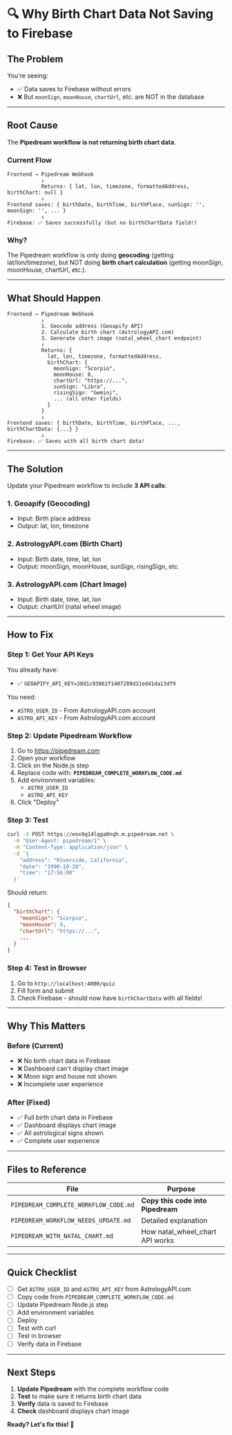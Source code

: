 # 🔍 Why Birth Chart Data Not Saving to Firebase

## The Problem

You're seeing:
- ✅ Data saves to Firebase without errors
- ❌ But `moonSign`, `moonHouse`, `chartUrl`, etc. are NOT in the database

---

## Root Cause

The **Pipedream workflow is not returning birth chart data**.

### Current Flow
```
Frontend → Pipedream Webhook
           ↓
           Returns: { lat, lon, timezone, formattedAddress, birthChart: null }
           ↓
Frontend saves: { birthDate, birthTime, birthPlace, sunSign: '', moonSign: '', ... }
           ↓
Firebase: ✅ Saves successfully (but no birthChartData field!)
```

### Why?

The Pipedream workflow is only doing **geocoding** (getting lat/lon/timezone), but NOT doing **birth chart calculation** (getting moonSign, moonHouse, chartUrl, etc.).

---

## What Should Happen

```
Frontend → Pipedream Webhook
           ↓
           1. Geocode address (Geoapify API)
           2. Calculate birth chart (AstrologyAPI.com)
           3. Generate chart image (natal_wheel_chart endpoint)
           ↓
           Returns: { 
             lat, lon, timezone, formattedAddress,
             birthChart: {
               moonSign: "Scorpio",
               moonHouse: 8,
               chartUrl: "https://...",
               sunSign: "Libra",
               risingSign: "Gemini",
               ... (all other fields)
             }
           }
           ↓
Frontend saves: { birthDate, birthTime, birthPlace, ..., birthChartData: {...} }
           ↓
Firebase: ✅ Saves with all birth chart data!
```

---

## The Solution

Update your Pipedream workflow to include **3 API calls**:

### 1. Geoapify (Geocoding)
- Input: Birth place address
- Output: lat, lon, timezone

### 2. AstrologyAPI.com (Birth Chart)
- Input: Birth date, time, lat, lon
- Output: moonSign, moonHouse, sunSign, risingSign, etc.

### 3. AstrologyAPI.com (Chart Image)
- Input: Birth date, time, lat, lon
- Output: chartUrl (natal wheel image)

---

## How to Fix

### Step 1: Get Your API Keys

You already have:
- ✅ `GEOAPIFY_API_KEY=38d1c93862f1407289d31ed41da13df9`

You need:
- `ASTRO_USER_ID` - From AstrologyAPI.com account
- `ASTRO_API_KEY` - From AstrologyAPI.com account

### Step 2: Update Pipedream Workflow

1. Go to https://pipedream.com
2. Open your workflow
3. Click on the Node.js step
4. Replace code with: **`PIPEDREAM_COMPLETE_WORKFLOW_CODE.md`**
5. Add environment variables:
   - `ASTRO_USER_ID`
   - `ASTRO_API_KEY`
6. Click "Deploy"

### Step 3: Test

```bash
curl -X POST https://eox9q14lqga0nqh.m.pipedream.net \
  -H "User-Agent: pipedream/1" \
  -H "Content-Type: application/json" \
  -d '{
    "address": "Riverside, California",
    "date": "1990-10-20",
    "time": "17:56:00"
  }'
```

Should return:
```json
{
  "birthChart": {
    "moonSign": "Scorpio",
    "moonHouse": 8,
    "chartUrl": "https://...",
    ...
  }
}
```

### Step 4: Test in Browser

1. Go to `http://localhost:4000/quiz`
2. Fill form and submit
3. Check Firebase - should now have `birthChartData` with all fields!

---

## Why This Matters

### Before (Current)
- ❌ No birth chart data in Firebase
- ❌ Dashboard can't display chart image
- ❌ Moon sign and house not shown
- ❌ Incomplete user experience

### After (Fixed)
- ✅ Full birth chart data in Firebase
- ✅ Dashboard displays chart image
- ✅ All astrological signs shown
- ✅ Complete user experience

---

## Files to Reference

| File | Purpose |
|------|---------|
| `PIPEDREAM_COMPLETE_WORKFLOW_CODE.md` | **Copy this code into Pipedream** |
| `PIPEDREAM_WORKFLOW_NEEDS_UPDATE.md` | Detailed explanation |
| `PIPEDREAM_WITH_NATAL_CHART.md` | How natal_wheel_chart API works |

---

## Quick Checklist

- [ ] Get `ASTRO_USER_ID` and `ASTRO_API_KEY` from AstrologyAPI.com
- [ ] Copy code from `PIPEDREAM_COMPLETE_WORKFLOW_CODE.md`
- [ ] Update Pipedream Node.js step
- [ ] Add environment variables
- [ ] Deploy
- [ ] Test with curl
- [ ] Test in browser
- [ ] Verify data in Firebase

---

## Next Steps

1. **Update Pipedream** with the complete workflow code
2. **Test** to make sure it returns birth chart data
3. **Verify** data is saved to Firebase
4. **Check** dashboard displays chart image

**Ready? Let's fix this! 🚀**


